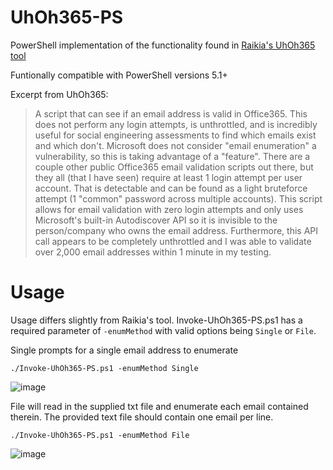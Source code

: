 # UhOh365-PS
PowerShell implementation of the functionality found in [Raikia's UhOh365 tool](https://github.com/Raikia/UhOh365)

Funtionally compatible with PowerShell versions 5.1+

Excerpt from UhOh365:

> A script that can see if an email address is valid in Office365. This does not perform any login attempts, is unthrottled, and is incredibly useful for social engineering assessments to find which emails exist and which don't.
> Microsoft does not consider "email enumeration" a vulnerability, so this is taking advantage of a "feature". There are a couple other public Office365 email validation scripts out there, but they all (that I have seen) require at least 1 login attempt per user account. That is detectable and can be found as a light bruteforce attempt (1 "common" password across multiple accounts).
> This script allows for email validation with zero login attempts and only uses Microsoft's built-in Autodiscover API so it is invisible to the person/company who owns the email address. Furthermore, this API call appears to be completely unthrottled and I was able to validate over 2,000 email addresses within 1 minute in my testing.

# Usage
Usage differs slightly from Raikia's tool. Invoke-UhOh365-PS.ps1 has a required parameter of `-enumMethod` with valid options being `Single` or `File`.

Single prompts for a single email address to enumerate

`./Invoke-UhOh365-PS.ps1 -enumMethod Single`

![image](https://user-images.githubusercontent.com/88730003/212167311-27e5ba49-4da9-4c21-b86a-21a0df469304.png)


File will read in the supplied txt file and enumerate each email contained therein. The provided text file should contain one email per line.

`./Invoke-UhOh365-PS.ps1 -enumMethod File`

![image](https://user-images.githubusercontent.com/88730003/212167392-976afa80-6200-4f97-9343-adbdf48d13b1.png)
